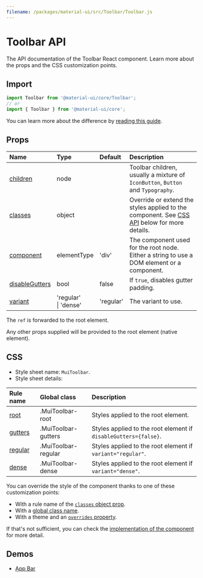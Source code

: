 ```yaml
---
filename: /packages/material-ui/src/Toolbar/Toolbar.js
---
```


<!--- This documentation is automatically generated, do not try to edit it. -->

# Toolbar API

<p class="description">The API documentation of the Toolbar React component. Learn more about the props and the CSS customization points.</p>

## Import

```js
import Toolbar from '@material-ui/core/Toolbar';
// or
import { Toolbar } from '@material-ui/core';
```

You can learn more about the difference by [reading this guide](/guides/minimizing-bundle-size/).



## Props

| Name | Type | Default | Description |
|:-----|:-----|:--------|:------------|
| <a class="anchor-link" id="props--children"></a><a href="#props--children" class="prop-name">children</a> | <span class="prop-type">node</span> |  | Toolbar children, usually a mixture of `IconButton`, `Button` and `Typography`. |
| <a class="anchor-link" id="props--classes"></a><a href="#props--classes" class="prop-name">classes</a> | <span class="prop-type">object</span> |  | Override or extend the styles applied to the component. See [CSS API](#css) below for more details. |
| <a class="anchor-link" id="props--component"></a><a href="#props--component" class="prop-name">component</a> | <span class="prop-type">elementType</span> | <span class="prop-default">'div'</span> | The component used for the root node. Either a string to use a DOM element or a component. |
| <a class="anchor-link" id="props--disableGutters"></a><a href="#props--disableGutters" class="prop-name">disableGutters</a> | <span class="prop-type">bool</span> | <span class="prop-default">false</span> | If `true`, disables gutter padding. |
| <a class="anchor-link" id="props--variant"></a><a href="#props--variant" class="prop-name">variant</a> | <span class="prop-type">'regular'<br>&#124;&nbsp;'dense'</span> | <span class="prop-default">'regular'</span> | The variant to use. |

The `ref` is forwarded to the root element.

Any other props supplied will be provided to the root element (native element).

## CSS

- Style sheet name: `MuiToolbar`.
- Style sheet details:

| Rule name | Global class | Description |
|:-----|:-------------|:------------|
| <a class="anchor-link" id="css--root"></a><a href="#css--root" class="prop-name">root</a> | <span class="prop-name">.MuiToolbar-root</span> | Styles applied to the root element.
| <a class="anchor-link" id="css--gutters"></a><a href="#css--gutters" class="prop-name">gutters</a> | <span class="prop-name">.MuiToolbar-gutters</span> | Styles applied to the root element if `disableGutters={false}`.
| <a class="anchor-link" id="css--regular"></a><a href="#css--regular" class="prop-name">regular</a> | <span class="prop-name">.MuiToolbar-regular</span> | Styles applied to the root element if `variant="regular"`.
| <a class="anchor-link" id="css--dense"></a><a href="#css--dense" class="prop-name">dense</a> | <span class="prop-name">.MuiToolbar-dense</span> | Styles applied to the root element if `variant="dense"`.

You can override the style of the component thanks to one of these customization points:

- With a rule name of the [`classes` object prop](/customization/components/#overriding-styles-with-classes).
- With a [global class name](/customization/components/#overriding-styles-with-global-class-names).
- With a theme and an [`overrides` property](/customization/globals/#css).

If that's not sufficient, you can check the [implementation of the component](https://github.com/mui-org/material-ui/blob/master/packages/material-ui/src/Toolbar/Toolbar.js) for more detail.

## Demos

- [App Bar](/components/app-bar/)

